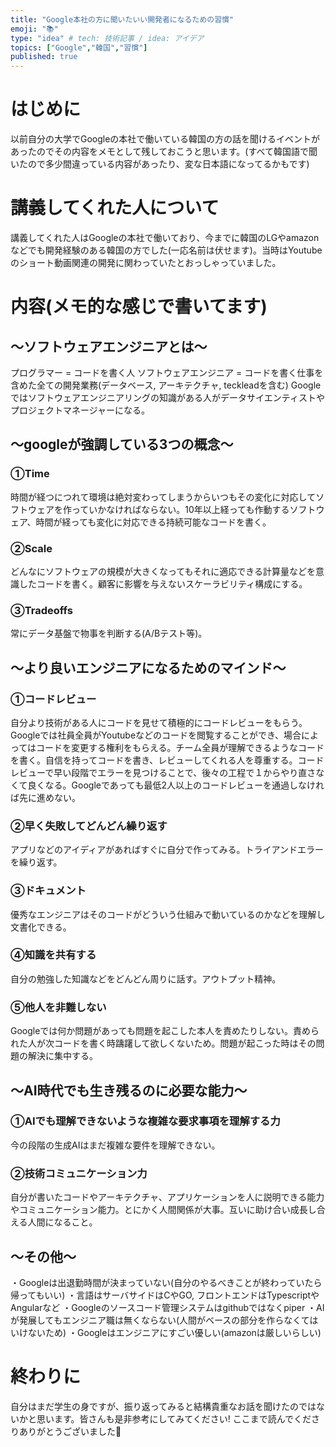 ```yaml
---
title: "Google本社の方に聞いたいい開発者になるための習慣"
emoji: "📚"
type: "idea" # tech: 技術記事 / idea: アイデア
topics: ["Google","韓国","習慣"]
published: true
---
```

# はじめに
以前自分の大学でGoogleの本社で働いている韓国の方の話を聞けるイベントがあったのでその内容をメモとして残しておこうと思います。(すべて韓国語で聞いたので多少間違っている内容があったり、変な日本語になってるかもです)
# 講義してくれた人について
講義してくれた人はGoogleの本社で働いており、今までに韓国のLGやamazonなどでも開発経験のある韓国の方でした(一応名前は伏せます)。当時はYoutubeのショート動画関連の開発に関わっていたとおっしゃっていました。
# 内容(メモ的な感じで書いてます)
## 〜ソフトウェアエンジニアとは〜
プログラマー = コードを書く人
ソフトウェアエンジニア = コードを書く仕事を含めた全ての開発業務(データベース, アーキテクチャ, teckleadを含む)
Googleではソフトウェアエンジニアリングの知識がある人がデータサイエンティストやプロジェクトマネージャーになる。

## 〜googleが強調している3つの概念〜
### ①Time
時間が経つにつれて環境は絶対変わってしまうからいつもその変化に対応してソフトウェアを作っていかなければならない。10年以上経っても作動するソフトウェア、時間が経っても変化に対応できる持続可能なコードを書く。
### ②Scale
どんなにソフトウェアの規模が大きくなってもそれに適応できる計算量などを意識したコードを書く。顧客に影響を与えないスケーラビリティ構成にする。
### ③Tradeoffs
常にデータ基盤で物事を判断する(A/Bテスト等)。

## 〜より良いエンジニアになるためのマインド〜
### ①コードレビュー
自分より技術がある人にコードを見せて積極的にコードレビューをもらう。Googleでは社員全員がYoutubeなどのコードを閲覧することができ、場合によってはコードを変更する権利をもらえる。チーム全員が理解できるようなコードを書く。自信を持ってコードを書き、レビューしてくれる人を尊重する。コードレビューで早い段階でエラーを見つけることで、後々の工程で１からやり直さなくて良くなる。Googleであっても最低2人以上のコードレビューを通過しなければ先に進めない。
### ②早く失敗してどんどん繰り返す
アプリなどのアイディアがあればすぐに自分で作ってみる。トライアンドエラーを繰り返す。
### ③ドキュメント
優秀なエンジニアはそのコードがどういう仕組みで動いているのかなどを理解し文書化できる。
### ④知識を共有する
自分の勉強した知識などをどんどん周りに話す。アウトプット精神。
### ⑤他人を非難しない
Googleでは何か問題があっても問題を起こした本人を責めたりしない。責められた人が次コードを書く時躊躇して欲しくないため。問題が起こった時はその問題の解決に集中する。

## 〜AI時代でも生き残るのに必要な能力〜
### ①AIでも理解できないような複雑な要求事項を理解する力
今の段階の生成AIはまだ複雑な要件を理解できない。

### ②技術コミュニケーション力
自分が書いたコードやアーキテクチャ、アプリケーションを人に説明できる能力やコミュニケーション能力。とにかく人間関係が大事。互いに助け合い成長し合える人間になること。

## 〜その他〜
・Googleは出退勤時間が決まっていない(自分のやるべきことが終わっていたら帰ってもいい)
・言語はサーバサイドはCやGO, フロントエンドはTypescriptやAngularなど
・Googleのソースコード管理システムはgithubではなくpiper
・AIが発展してもエンジニア職は無くならない(人間がベースの部分を作らなくてはいけないため)
・Googleはエンジニアにすごい優しい(amazonは厳しいらしい)

# 終わりに
自分はまだ学生の身ですが、振り返ってみると結構貴重なお話を聞けたのではないかと思います。皆さんも是非参考にしてみてください! ここまで読んでくださりありがとうございました🙇
